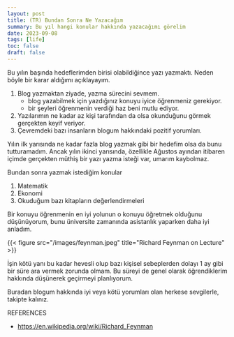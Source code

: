 ```yaml
---
layout: post
title: (TR) Bundan Sonra Ne Yazacağım
summary: Bu yıl hangi konular hakkında yazacağımı görelim 
date: 2023-09-08
tags: [life]
toc: false
draft: false 
---
```


Bu yılın başında hedeflerimden birisi olabildiğince yazı yazmaktı. Neden böyle bir karar aldığımı açıklayayım.

1. Blog yazmaktan ziyade, yazma sürecini sevmem.
    - blog yazabilmek için yazdığınız konuyu iyice öğrenmeniz gerekiyor.
    - bir şeyleri öğrenmenin verdiği haz beni mutlu ediyor.
2. Yazılarımın ne kadar az kişi tarafından da olsa okunduğunu görmek gerçekten keyif veriyor.
3. Çevremdeki bazı insanların blogum hakkındaki pozitif yorumları.

Yılın ilk yarısında ne kadar fazla blog yazmak gibi bir hedefim olsa da bunu tutturamadım. Ancak yılın ikinci yarısında, özellikle Ağustos 
ayından itibaren içimde gerçekten müthiş bir yazı yazma isteği var, umarım kaybolmaz.

Bundan sonra yazmak istediğim konular

1. Matematik
2. Ekonomi
3. Okuduğum bazı kitapların değerlendirmeleri


Bir konuyu öğrenmenin en iyi yolunun o konuyu öğretmek olduğunu düşünüyorum, bunu üniversite zamanında asistanlık yaparken daha iyi anladım.

{{< figure src="/images/feynman.jpeg" title="Richard Feynman on Lecture" >}}

İşin kötü yanı bu kadar hevesli olup bazı kişisel sebeplerden dolayı 1 ay gibi bir süre ara vermek zorunda olmam. Bu süreyi de genel olarak öğrendiklerim hakkında düşünerek geçirmeyi planlıyorum.

Buradan blogum hakkında iyi veya kötü yorumları olan herkese sevgilerle, takipte kalınız.

REFERENCES

- https://en.wikipedia.org/wiki/Richard_Feynman